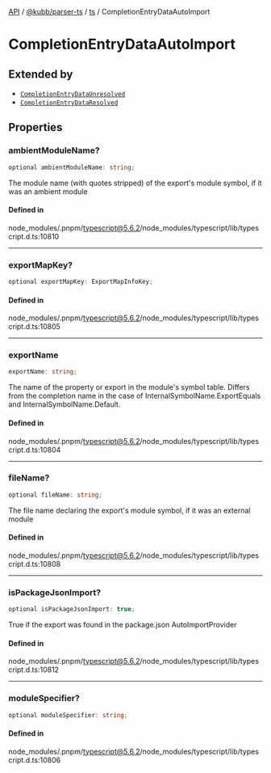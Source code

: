 [API](../../../../../packages.md) / [@kubb/parser-ts](../../../index.md) / [ts](../index.md) / CompletionEntryDataAutoImport

# CompletionEntryDataAutoImport

## Extended by

- [`CompletionEntryDataUnresolved`](CompletionEntryDataUnresolved.md)
- [`CompletionEntryDataResolved`](CompletionEntryDataResolved.md)

## Properties

### ambientModuleName?

```ts
optional ambientModuleName: string;
```

The module name (with quotes stripped) of the export's module symbol, if it was an ambient module

#### Defined in

node\_modules/.pnpm/typescript@5.6.2/node\_modules/typescript/lib/typescript.d.ts:10810

***

### exportMapKey?

```ts
optional exportMapKey: ExportMapInfoKey;
```

#### Defined in

node\_modules/.pnpm/typescript@5.6.2/node\_modules/typescript/lib/typescript.d.ts:10805

***

### exportName

```ts
exportName: string;
```

The name of the property or export in the module's symbol table. Differs from the completion name
in the case of InternalSymbolName.ExportEquals and InternalSymbolName.Default.

#### Defined in

node\_modules/.pnpm/typescript@5.6.2/node\_modules/typescript/lib/typescript.d.ts:10804

***

### fileName?

```ts
optional fileName: string;
```

The file name declaring the export's module symbol, if it was an external module

#### Defined in

node\_modules/.pnpm/typescript@5.6.2/node\_modules/typescript/lib/typescript.d.ts:10808

***

### isPackageJsonImport?

```ts
optional isPackageJsonImport: true;
```

True if the export was found in the package.json AutoImportProvider

#### Defined in

node\_modules/.pnpm/typescript@5.6.2/node\_modules/typescript/lib/typescript.d.ts:10812

***

### moduleSpecifier?

```ts
optional moduleSpecifier: string;
```

#### Defined in

node\_modules/.pnpm/typescript@5.6.2/node\_modules/typescript/lib/typescript.d.ts:10806
